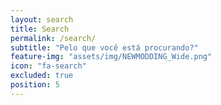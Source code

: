 ```yaml
---
layout: search
title: Search
permalink: /search/
subtitle: "Pelo que você está procurando?"
feature-img: "assets/img/NEWMODDING_Wide.png"
icon: "fa-search"
excluded: true
position: 5
---
```

